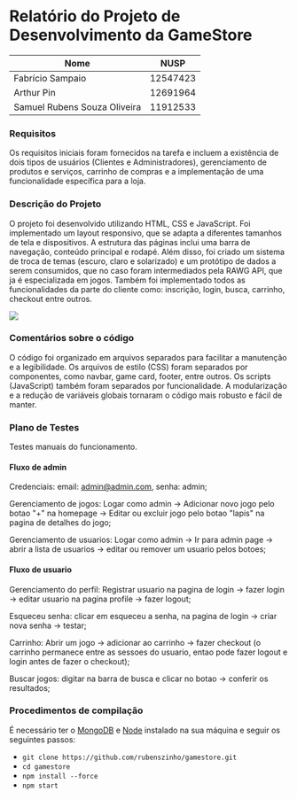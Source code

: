 # Relatório do Projeto de Desenvolvimento da GameStore

| Nome    | NUSP | 
| -------- | ------- | 
| Fabrício Sampaio   | 12547423   | 
| Arthur Pin | 12691964     | 
| Samuel Rubens Souza Oliveira    | 11912533    |

### Requisitos 
Os requisitos iniciais foram fornecidos na tarefa e incluem a existência de dois tipos de usuários (Clientes e Administradores), gerenciamento de produtos e serviços, carrinho de compras e a implementação de uma funcionalidade específica para a loja.

### Descrição do Projeto
O projeto foi desenvolvido utilizando HTML, CSS e JavaScript. Foi implementado um layout responsivo, que se adapta a diferentes tamanhos de tela e dispositivos. A estrutura das páginas inclui uma barra de navegação, conteúdo principal e rodapé. Além disso, foi criado um sistema de troca de temas (escuro, claro e solarizado) e um protótipo de dados a serem consumidos, que no caso foram intermediados pela RAWG API, que ja é especializada em jogos. Também foi implementado todos as funcionalidades da parte do cliente como: inscrição, login, busca, carrinho, checkout entre outros.

![](https://github.com/rubenszinho/gamestore/blob/develop/public/diagram.png)

### Comentários sobre o código
O código foi organizado em arquivos separados para facilitar a manutenção e a legibilidade. Os arquivos de estilo (CSS) foram separados por componentes, como navbar, game card, footer, entre outros. Os scripts (JavaScript) também foram separados por funcionalidade. A modularização e a redução de variáveis globais tornaram o código mais robusto e fácil de manter.

### Plano de Testes
Testes manuais do funcionamento.

#### Fluxo de admin
Credenciais: email: admin@admin.com, senha: admin;

Gerenciamento de jogos: Logar como admin -> Adicionar novo jogo pelo botao "+" na homepage -> Editar ou excluir jogo pelo botao "lapis" na pagina de detalhes do jogo;

Gerenciamento de usuarios: Logar como admin -> Ir para admin page -> abrir a lista de usuarios -> editar ou remover um usuario pelos botoes;

#### Fluxo de usuario

Gerenciamento do perfil: Registrar usuario na pagina de login -> fazer login -> editar usuario na pagina profile -> fazer logout;

Esqueceu senha: clicar em esqueceu a senha, na pagina de login -> criar nova senha -> testar;

Carrinho: Abrir um jogo -> adicionar ao carrinho -> fazer checkout (o carrinho permanece entre as sessoes do usuario, entao pode fazer logout e login antes de fazer o checkout);

Buscar jogos: digitar na barra de busca e clicar no botao -> conferir os resultados;

### Procedimentos de compilação
É necessário ter o [MongoDB](https://www.mongodb.com/try/download/community) e [Node](https://nodejs.org/en/download) instalado na sua máquina e seguir os seguintes passos:
- `git clone https://github.com/rubenszinho/gamestore.git`
- `cd gamestore`
- `npm install --force`
- `npm start`
